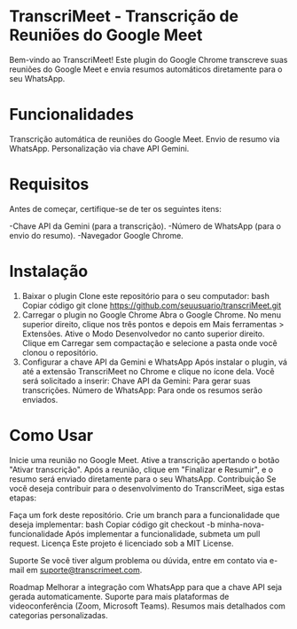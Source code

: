 # TranscriMeet - Transcrição de Reuniões do Google Meet
Bem-vindo ao TranscriMeet!
Este plugin do Google Chrome transcreve suas reuniões do Google Meet e envia resumos automáticos diretamente para o seu WhatsApp.

# Funcionalidades
Transcrição automática de reuniões do Google Meet.
Envio de resumo via WhatsApp.
Personalização via chave API Gemini.
 # Requisitos
Antes de começar, certifique-se de ter os seguintes itens:

-Chave API da Gemini (para a transcrição).
-Número de WhatsApp (para o envio do resumo).
-Navegador Google Chrome.
# Instalação
1. Baixar o plugin
Clone este repositório para o seu computador:
bash
Copiar código
git clone https://github.com/seuusuario/transcriMeet.git
2. Carregar o plugin no Google Chrome
Abra o Google Chrome.
No menu superior direito, clique nos três pontos e depois em Mais ferramentas > Extensões.
Ative o Modo Desenvolvedor no canto superior direito.
Clique em Carregar sem compactação e selecione a pasta onde você clonou o repositório.
3. Configurar a chave API da Gemini e WhatsApp
Após instalar o plugin, vá até a extensão TranscriMeet no Chrome e clique no ícone dela.
Você será solicitado a inserir:
Chave API da Gemini: Para gerar suas transcrições.
Número de WhatsApp: Para onde os resumos serão enviados.
# Como Usar
Inicie uma reunião no Google Meet.
Ative a transcrição apertando o botão "Ativar transcrição".
Após a reunião, clique em "Finalizar e  Resumir", e o resumo será enviado diretamente para o seu WhatsApp.
Contribuição
Se você deseja contribuir para o desenvolvimento do TranscriMeet, siga estas etapas:

Faça um fork deste repositório.
Crie um branch para a funcionalidade que deseja implementar:
bash
Copiar código
git checkout -b minha-nova-funcionalidade
Após implementar a funcionalidade, submeta um pull request.
Licença
Este projeto é licenciado sob a MIT License.

Suporte
Se você tiver algum problema ou dúvida, entre em contato via e-mail em suporte@transcrimeet.com.

Roadmap
Melhorar a integração com WhatsApp para que a chave API seja gerada automaticamente.
Suporte para mais plataformas de videoconferência (Zoom, Microsoft Teams).
Resumos mais detalhados com categorias personalizadas.
